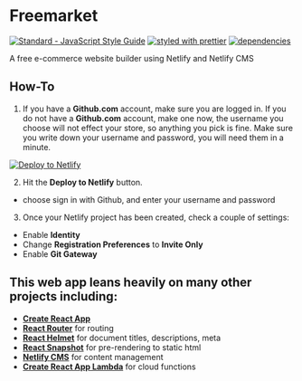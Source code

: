 # Freemarket

[![Standard - JavaScript Style Guide](https://img.shields.io/badge/code_style-standard-brightgreen.svg?style=flat-square)](http://standardjs.com/)
[![styled with prettier](https://img.shields.io/badge/styled_with-prettier-ff69b4.svg?style=flat-square)](https://github.com/prettier/prettier)
[![dependencies](https://david-dm.org/jinksi/netlify-cms-react-starter.svg?style=flat-square)](https://david-dm.org/jinksi/netlify-cms-react-starter)

A free e-commerce website builder using Netlify and Netlify CMS

## How-To

1.  If you have a **Github.com** account, make sure you are logged in. If you do not have a **Github.com** account, make one now, the username you choose will not effect your store, so anything you pick is fine. Make sure you write down your username and password, you will need them in a minute.

[![Deploy to Netlify](https://www.netlify.com/img/deploy/button.svg)](https://app.netlify.com/start/deploy?repository=https://github.com/marchingband/freemarket)

2.  Hit the **Deploy to Netlify** button.

* choose sign in with Github, and enter your username and password

3.  Once your Netlify project has been created, check a couple of settings:

* Enable **Identity**
* Change **Registration Preferences** to **Invite Only**
* Enable **Git Gateway**

## This web app leans heavily on many other projects including:

* **[Create React App](https://github.com/facebookincubator/create-react-app)**
* **[React Router](https://github.com/ReactTraining/react-router)** for routing
* **[React Helmet](https://github.com/nfl/react-helmet)** for document titles, descriptions, meta
* **[React Snapshot](https://github.com/geelen/react-snapshot)** for pre-rendering to static html
* **[Netlify CMS](https://github.com/netlify/netlify-cms)** for content management
* **[Create React App Lambda](https://github.com/netlify/create-react-app-lambda)** for cloud functions